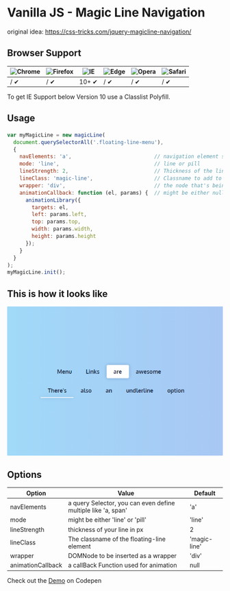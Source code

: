 # Vanilla JS - Magic Line Navigation
original idea: https://css-tricks.com/jquery-magicline-navigation/

## Browser Support
![Chrome](https://camo.githubusercontent.com/26846e979600799e9f4273d38bd9e5cb7bb8d6d0/68747470733a2f2f7261772e6769746875622e636f6d2f616c7272612f62726f777365722d6c6f676f732f6d61737465722f7372632f6368726f6d652f6368726f6d655f34387834382e706e67) | ![Firefox](https://camo.githubusercontent.com/6087557f69ec6585eb7f8d7bd7d9ecb6b7f51ba1/68747470733a2f2f7261772e6769746875622e636f6d2f616c7272612f62726f777365722d6c6f676f732f6d61737465722f7372632f66697265666f782f66697265666f785f34387834382e706e67) | ![IE](https://camo.githubusercontent.com/4b062fb12353b0ef8420a72ddc3debf6b2ee5747/68747470733a2f2f7261772e6769746875622e636f6d2f616c7272612f62726f777365722d6c6f676f732f6d61737465722f7372632f617263686976652f696e7465726e65742d6578706c6f7265725f392d31312f696e7465726e65742d6578706c6f7265725f392d31315f34387834382e706e67) | ![Edge](https://camo.githubusercontent.com/826b3030243b09465bf14cf420704344f5eee991/68747470733a2f2f7261772e6769746875622e636f6d2f616c7272612f62726f777365722d6c6f676f732f6d61737465722f7372632f656467652f656467655f34387834382e706e67) | ![Opera](https://camo.githubusercontent.com/96d2405a936da1fb8988db0c1d304d3db04b8a52/68747470733a2f2f7261772e6769746875622e636f6d2f616c7272612f62726f777365722d6c6f676f732f6d61737465722f7372632f6f706572612f6f706572615f34387834382e706e67) | ![Safari](https://camo.githubusercontent.com/6fbaeb334b99e74ddd89190a42766ea3b4600d2c/68747470733a2f2f7261772e6769746875622e636f6d2f616c7272612f62726f777365722d6c6f676f732f6d61737465722f7372632f7361666172692f7361666172695f34387834382e706e67)
--- | --- | --- | --- | --- | --- |
/ ✔ | / ✔ | 10+ ✔ | / ✔ | / ✔ | / ✔ |

To get IE Support below Version 10 use a Classlist Polyfill. 

## Usage
```javascript
var myMagicLine = new magicLine(
  document.querySelectorAll('.floating-line-menu'),
  {
    navElements: 'a',                           // navigation element selector
    mode: 'line',                               // line or pill
    lineStrength: 2,                            // Thickness of the line
    lineClass: 'magic-line',                    // Classname to add to the line element
    wrapper: 'div',                             // the node that's being created as an element wrapper
    animationCallback: function (el, params) {  // might be either null or a callback function
      animationLibrary({
        targets: el,
        left: params.left,
        top: params.top,
        width: params.width,
        height: params.height
      });
    }
  }
);
myMagicLine.init();
```
## This is how it looks like
![Alt text](https://raw.githubusercontent.com/basticodes/Vanilla-JS-Magic-Line-Navigation/master/demo/screenshot.PNG)

## Options
| Option            | Value                                                         | Default         |
| ----------------- |---------------------------------------------------------------|-----------------|
| navElements       | a query Selector, you can even define multiple like 'a, span' | 'a'             |
| mode              | might be either 'line' or 'pill'                              | 'line'          |
| lineStrength      | thickness of your line in px                                  | 2               |
| lineClass         | The classname of the floating-line element                    | 'magic-line'    |
| wrapper           | DOMNode to be inserted as a wrapper                           | 'div'           |
| animationCallback | a callBack Function used for animation                        | null            |

Check out the [Demo](https://codepen.io/bastian_fiessinger/full/MWYMWJN) on Codepen
